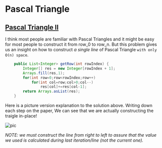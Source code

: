 # Pascal Triangle

## [Pascal Triangle II](https://leetcode.com/problems/pascals-triangle-ii/)

I think most people are familiar with Pascal Triangles and it might be easy for most people to construct it from row\_0 to row\_n. But this problem gives us an insight on how to construct *a single line* of Pascal Triangle `with only O(n) space`.

```java
	public List<Integer> getRow(int rowIndex) {
        Integer[] res = new Integer[rowIndex + 1];
        Arrays.fill(res,1);
        for(int row=0;row<rowIndex;row++)
            for(int col=row;col>0;col--)
                res[col]+=res[col-1];
        return Arrays.asList(res);
	}
```

Here is a picture version explanation to the solution above. Writing down each step on the paper, We can see that we are actually constructing the traigle in-place!  

![pic](https://github.com/TongZhangUSC/LeetCode-Summary/blob/master/pic_explanation/pascal.jpg)

*NOTE: we must construct the line from right to left to assure that the value we used is calculated during last iteration/line (not the current one).*